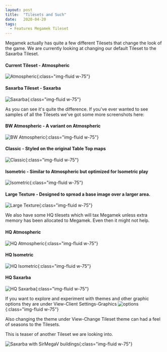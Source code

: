 ```yaml
---
layout: post
title:  "Tilesets and Such"
date:   2020-04-20
tags:
  - Features Megamek Tileset
---
```

Megamek actually has quite a few different Tilesets that change the look of the game. We are currently looking at changing our default Tileset to the Saxarba Tileset. 

#### Current Tileset - Atmospheric
![Atmospheric](/assets/images/TileSet/Atmos1.PNG){:class="img-fluid w-75"}

#### Saxarba Tileset - Saxarba
![Saxarba](/assets/images/TileSet/Sax1.PNG){:class="img-fluid w-75"}

As you can see it's quite the difference. If you've ever wanted to see samples of all the Tilesets we've got some more screenshots here:

#### BW Atmospheric - A variant on Atmospheric
![BW Atmospheric](/assets/images/TileSet/BWAtmos1.PNG){:class="img-fluid w-75"}
#### Classic - Styled on the original Table Top maps
![Classic](/assets/images/TileSet/Classic1.PNG){:class="img-fluid w-75"}
#### Isometric - Similar to Atmospheric but optimized for Isometric play
![Isometric](/assets/images/TileSet/ISO1.PNG){:class="img-fluid w-75"}
#### Large Texture - Designed to spread a base image over a larger area.
![Large Texture](/assets/images/TileSet/LargeTexture.PNG){:class="img-fluid w-75"}

We also have some HQ tilesets which will tax Megamek unless extra memory has been allocated to Megamek. Even then it might not help.
#### HQ Atmospheric
![HQ Atmospheric](/assets/images/TileSet/HQAtmos.PNG){:class="img-fluid w-75"}
#### HQ Isometric
![HQ Isometric](/assets/images/TileSet/HQISO.PNG){:class="img-fluid w-75"}
#### HQ Saxarba
![HQ Saxarba](/assets/images/TileSet/HQSaxarba.PNG){:class="img-fluid w-75"}

If you want to explore and experiment with themes and other graphic options they are under View-Client Settings-Graphics
![options](/assets/images/TileSet/Options.PNG){:class="img-fluid w-75"}

Also changing the theme under View-Change Tileset theme can had a feel of seasons to the Tilesets.

This is teaser of another Tileset we are looking into.

![Saxarba with SirMegaV buildings](/assets/images/TileSet/Preview1.PNG){:class="img-fluid w-75"}
